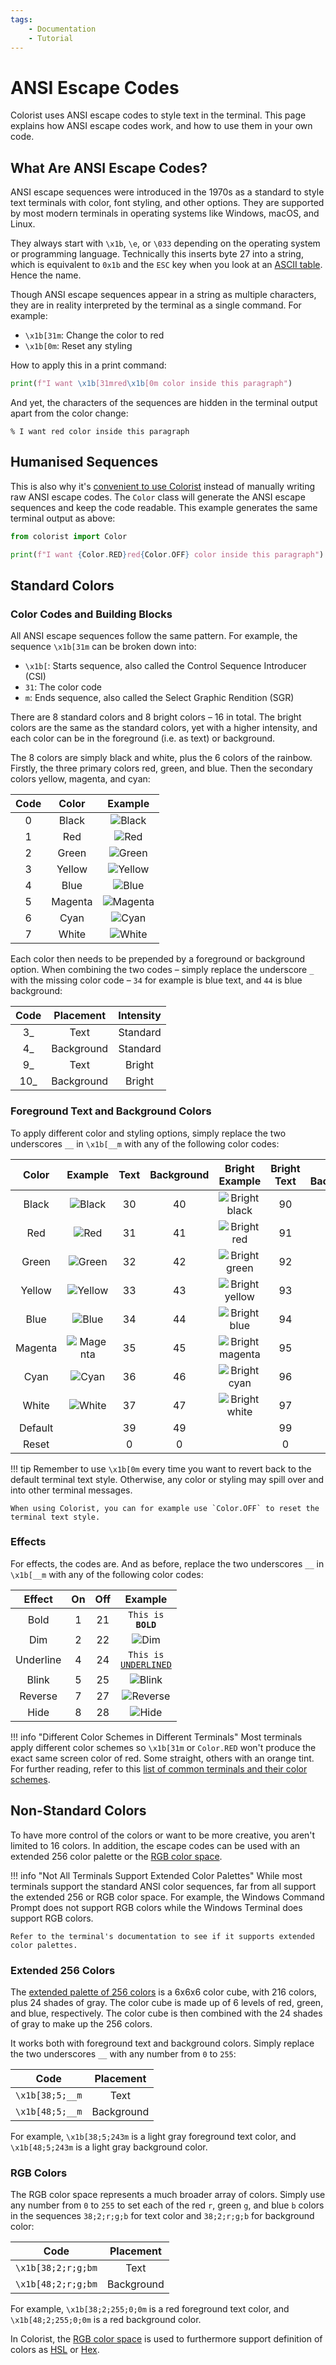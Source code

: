 ```yaml
---
tags:
    - Documentation
    - Tutorial
---
```


# ANSI Escape Codes
Colorist uses ANSI escape codes to style text in the terminal. This page explains how ANSI escape codes work, and how to use them in your own code.

## What Are ANSI Escape Codes?
ANSI escape sequences were introduced in the 1970s as a standard to style text terminals with color, font styling, and other options. They are supported by most modern terminals in operating systems like Windows, macOS, and Linux.

They always start with `\x1b`, `\e`, or `\033` depending on the operating system or programming language. Technically this inserts byte 27 into a string, which is equivalent to `0x1b` and the `ESC` key when you look at an [ASCII table](https://www.asciitable.com). Hence the name.

Though ANSI escape sequences appear in a string as multiple characters, they are in reality interpreted by the terminal as a single command. For example:

* `\x1b[31m`: Change the color to red
* `\x1b[0m`: Reset any styling

How to apply this in a print command:

```python
print(f"I want \x1b[31mred\x1b[0m color inside this paragraph")
```

And yet, the characters of the sequences are hidden in the terminal output apart from the color change:

<pre><code>% I want <span class="fg-red">red</span> color inside this paragraph</code></pre>

## Humanised Sequences
This is also why it's [convenient to use Colorist](../standard-colors/text-foreground.md) instead of manually writing raw ANSI escape codes. The `Color` class will generate the ANSI escape sequences and keep the code readable. This example generates the same terminal output as above:

```python
from colorist import Color

print(f"I want {Color.RED}red{Color.OFF} color inside this paragraph")
```

## Standard Colors
### Color Codes and Building Blocks
All ANSI escape sequences follow the same pattern. For example, the sequence `\x1b[31m` can be broken down into:

* `\x1b[`: Starts sequence, also called the Control Sequence Introducer (CSI)
* `31`: The color code
* `m`: Ends sequence, also called the Select Graphic Rendition (SGR)

There are 8 standard colors and 8 bright colors – 16 in total. The bright colors are the same as the standard colors, yet with a higher intensity, and each color can be in the foreground (i.e. as text) or background.

The 8 colors are simply black and white, plus the 6 colors of the rainbow. Firstly, the three primary colors red, green, and blue. Then the secondary colors yellow, magenta, and cyan:

| Code | Color   | Example |
| :--: | :-----: | :-----: |
| 0    | Black   | ![Black](../../assets/images/colors/black_16x16.png) |
| 1    | Red     | ![Red](../../assets/images/colors/red_16x16.png) |
| 2    | Green   | ![Green](../../assets/images/colors/green_16x16.png) |
| 3    | Yellow  | ![Yellow](../../assets/images/colors/yellow_16x16.png) |
| 4    | Blue    | ![Blue](../../assets/images/colors/blue_16x16.png) |
| 5    | Magenta | ![Magenta](../../assets/images/colors/magenta_16x16.png) |
| 6    | Cyan    | ![Cyan](../../assets/images/colors/cyan_16x16.png) |
| 7    | White   | ![White](../../assets/images/colors/white_16x16.png) |

Each color then needs to be prepended by a foreground or background option. When combining the two codes – simply replace the underscore `_` with the missing color code – `34` for example is blue text, and `44` is blue background:

| Code | Placement  | Intensity |
| :--: | :--------: | :-------: |
| 3_   | Text       | Standard  |
| 4_   | Background | Standard  |
| 9_   | Text       | Bright    |
| 10_  | Background | Bright    |

### Foreground Text and Background Colors
To apply different color and styling options, simply replace the two underscores `__` in `\x1b[__m` with any of the following color codes:

| Color   | Example | Text | Background | Bright Example | Bright Text | Bright Background |
| :-----: | :-----: | :--: | :--------: | :------------: | :---------: | :---------------: |
| Black   | ![Black](../../assets/images/colors/black_16x16.png) | 30 | 40 | ![Bright black](../../assets/images/colors/bright_black_16x16.png) | 90 | 100 |
| Red     | ![Red](../../assets/images/colors/red_16x16.png) | 31 | 41 | ![Bright red](../../assets/images/colors/bright_red_16x16.png) | 91 | 101 |
| Green   | ![Green](../../assets/images/colors/green_16x16.png) | 32 | 42 | ![Bright green](../../assets/images/colors/bright_green_16x16.png) | 92 | 102 |
| Yellow  | ![Yellow](../../assets/images/colors/yellow_16x16.png) | 33 | 43 | ![Bright yellow](../../assets/images/colors/bright_yellow_16x16.png) | 93 | 103 |
| Blue    | ![Blue](../../assets/images/colors/blue_16x16.png) | 34 | 44 | ![Bright blue](../../assets/images/colors/bright_blue_16x16.png) | 94 | 104 |
| Magenta | ![Magenta](../../assets/images/colors/magenta_16x16.png) | 35 | 45 | ![Bright magenta](../../assets/images/colors/bright_magenta_16x16.png) | 95 | 105 |
| Cyan    | ![Cyan](../../assets/images/colors/cyan_16x16.png) | 36 | 46 | ![Bright cyan](../../assets/images/colors/bright_cyan_16x16.png) | 96 | 106 |
| White   | ![White](../../assets/images/colors/white_16x16.png) | 37 | 47 | ![Bright white](../../assets/images/colors/bright_white_16x16.png) | 97 | 107 |
| Default | | 39 | 49 | |  99 | 109 |
| Reset   | | 0 | 0 | | 0 | 0 |

!!! tip
    Remember to use `\x1b[0m` every time you want to revert back to the default terminal text style. Otherwise, any color or styling may spill over and into other terminal messages.

    When using Colorist, you can for example use `Color.OFF` to reset the terminal text style.

### Effects
For effects, the codes are. And as before, replace the two underscores `__` in `\x1b[__m` with any of the following color codes:

| Effect    | On  | Off | Example |
| :-------: | :-: | :-: | :-----: |
| Bold      | 1   | 21  | <code>This is <strong>BOLD</strong></code> |
| Dim       | 2   | 22  | ![Dim](../../assets/images/examples/effect_map/dim_full_text_140x16.png) |
| Underline | 4   | 24  | <code>This is <u>UNDERLINED</u></code> |
| Blink     | 5   | 25  | ![Blink](../../assets/images/examples/effect_map/blink_full_text_140x16.gif) |
| Reverse   | 7   | 27  | ![Reverse](../../assets/images/examples/effect_map/reverse_full_text_140x16.png) |
| Hide      | 8   | 28  | ![Hide](../../assets/images/examples/effect_map/hide_full_text_140x16.png) |

!!! info "Different Color Schemes in Different Terminals"
    Most terminals apply different color schemes so `\x1b[31m` or `Color.RED` won't produce the exact same screen color of red. Some straight, others with an orange tint. For further reading, refer to this [list of common terminals and their color schemes](https://en.wikipedia.org/wiki/ANSI_escape_code#3-bit_and_4-bit).

## Non-Standard Colors
To have more control of the colors or want to be more creative, you aren't limited to 16 colors. In addition, the escape codes can be used with an extended 256 color palette or the [RGB color space](../extended-colors/rgb.md).

!!! info "Not All Terminals Support Extended Color Palettes"
    While most terminals support the standard ANSI color sequences, far from all support the extended 256 or RGB color space. For example, the Windows Command Prompt does not support RGB colors while the Windows Terminal does support RGB colors.

    Refer to the terminal's documentation to see if it supports extended color palettes.

### Extended 256 Colors
The [extended palette of 256 colors](https://commons.wikimedia.org/wiki/File:Xterm_256color_chart.svg) is a 6x6x6 color cube, with 216 colors, plus 24 shades of gray. The color cube is made up of 6 levels of red, green, and blue, respectively. The color cube is then combined with the 24 shades of gray to make up the 256 colors.

It works both with foreground text and background colors. Simply replace the two underscores `__` with any number from `0` to `255`:

| Code            | Placement  |
| :-------------: | :--------: |
| `\x1b[38;5;__m` | Text       |
| `\x1b[48;5;__m` | Background |

For example, `\x1b[38;5;243m` is a light gray foreground text color, and `\x1b[48;5;243m` is a light gray background color.

### RGB Colors
The RGB color space represents a much broader array of colors. Simply use any number from `0` to `255` to set each of the red `r`, green `g`, and blue `b` colors in the sequences `38;2;r;g;b` for text color and `38;2;r;g;b` for background color:

| Code               | Placement  |
| :----------------: | :--------: |
| `\x1b[38;2;r;g;bm` | Text       |
| `\x1b[48;2;r;g;bm` | Background |

For example, `\x1b[38;2;255;0;0m` is a red foreground text color, and `\x1b[48;2;255;0;0m` is a red background color.

In Colorist, the [RGB color space](../extended-colors/rgb.md) is used to furthermore support definition of colors as [HSL](../extended-colors/hsl.md) or [Hex](../extended-colors/hex.md).
